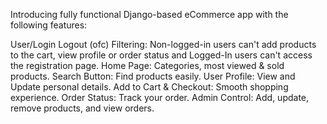 Introducing  fully functional Django-based eCommerce app with the following features:

User/Login Logout (ofc)
Filtering: Non-logged-in users can't add products to the cart, view profile or order status and Logged-In users can't access the registration page.
Home Page: Categories, most viewed & sold products.
Search Button: Find products easily.
User Profile: View and Update personal details.
Add to Cart & Checkout: Smooth shopping experience.
Order Status: Track your order.
Admin Control: Add, update, remove products, and view orders.
